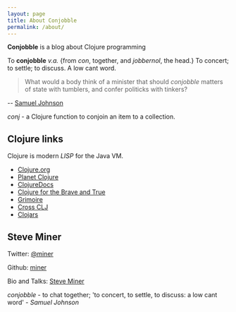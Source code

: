 ```yaml
---
layout: page
title: About Conjobble
permalink: /about/
---
```


**Conjobble** is a blog about Clojure programming

To **conjobble** *v.a.* {from *con*, together, and *jobbernol*, the head.}  To concert; to
settle; to discuss.  A low cant word.

> What would a body think of a minister that should *conjobble* matters of state with
tumblers, and confer politicks with tinkers?

-- [Samuel Johnson][citation]

[citation]: http://johnsonsdictionaryonline.com/?page_id=7070&i=448. "Page View, Page 448. A
Dictionary of the English Language: A Digital Edition of the 1755 Classic by _Samuel
Johnson_. Edited by Brandi Besalke. Last modified: December 6, 2012."

*conj* - a Clojure function to conjoin an item to a collection.

## Clojure links

Clojure is modern *LISP* for the Java VM.

* [Clojure.org](http://clojure.org)
* [Planet Clojure](http://planet.clojure.in/)
* [ClojureDocs](http://clojuredocs.org)
* [Clojure for the Brave and True](http://www.braveclojure.com)
* [Grimoire](http://conj.io)
* [Cross CLJ](http://crossclj.info)
* [Clojars](http://clojars.org)

## Steve Miner

Twitter: [@miner](https://twitter.com/miner)

Github: [miner](https://github.com/miner)

Bio and Talks: [Steve Miner](http://velisco.com/steve-miner.html)


*conjobble* - to chat together; 'to concert, to settle, to discuss: a low cant word' -
_Samuel Johnson_

